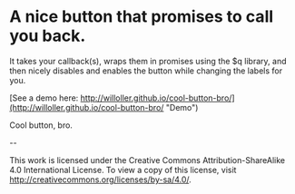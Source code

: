 # A nice button that promises to call you back.

It takes your callback(s), wraps them in promises using the $q library, 
and then nicely disables and enables the button while changing the labels for you.

[See a demo here: http://willoller.github.io/cool-button-bro/](http://willoller.github.io/cool-button-bro/ "Demo")

Cool button, bro.

-- 

This work is licensed under the Creative Commons Attribution-ShareAlike 4.0 International License. To view a copy of this license, visit http://creativecommons.org/licenses/by-sa/4.0/.